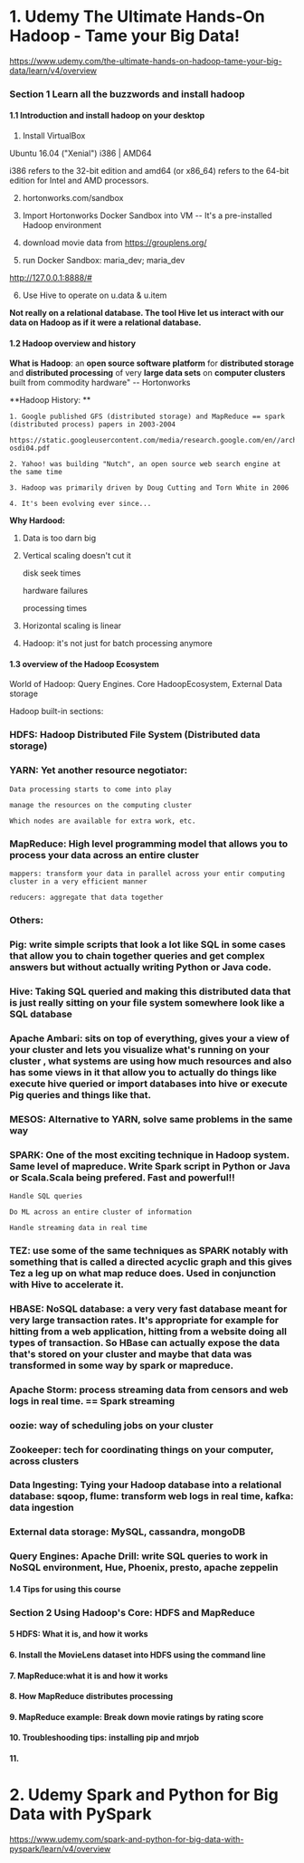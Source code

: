 # 1. Udemy The Ultimate Hands-On Hadoop - Tame your Big Data! 

https://www.udemy.com/the-ultimate-hands-on-hadoop-tame-your-big-data/learn/v4/overview

### Section 1 Learn all the buzzwords and install hadoop

#### 1.1 Introduction and install hadoop on your desktop

1. Install VirtualBox

Ubuntu 16.04 ("Xenial")  i386 |  AMD64

i386 refers to the 32-bit edition and amd64 (or x86_64) refers to the 64-bit edition for Intel and AMD processors. 

2. hortonworks.com/sandbox

3. Import Hortonworks Docker Sandbox into VM -- It's a pre-installed Hadoop environment

4. download movie data from https://grouplens.org/

5. run Docker Sandbox: maria_dev; maria_dev

http://127.0.0.1:8888/#

6. Use Hive to operate on u.data & u.item

**Not really on a relational database. The tool Hive let us interact with our data on Hadoop as if it were a relational database.**

#### 1.2 Hadoop overview and history

**What is Hadoop**: an **open source software platform** for **distributed storage** and **distributed processing** of very **large data sets** on **computer clusters** built from commodity hardware" -- Hortonworks

**Hadoop History: **

    1. Google published GFS (distributed storage) and MapReduce == spark (distributed process) papers in 2003-2004

    https://static.googleusercontent.com/media/research.google.com/en//archive/mapreduce-osdi04.pdf

    2. Yahoo! was building "Nutch", an open source web search engine at the same time

    3. Hadoop was primarily driven by Doug Cutting and Torn White in 2006

    4. It's been evolving ever since...
    

**Why Hardood:**

1. Data is too darn big

2. Vertical scaling doesn't cut it

    disk seek times
    
    hardware failures
    
    processing times
    
3. Horizontal scaling is linear

4. Hadoop: it's not just for batch processing anymore

#### 1.3 overview of the Hadoop Ecosystem

World of Hadoop: Query Engines. Core HadoopEcosystem, External Data storage

Hadoop built-in sections:
 
### HDFS: Hadoop Distributed File System (Distributed data storage)
 
### YARN: Yet another resource negotiator: 

    Data processing starts to come into play
    
    manage the resources on the computing cluster
    
    Which nodes are available for extra work, etc.
    
### MapReduce: High level programming model that allows you to process your data across an entire cluster

    mappers: transform your data in parallel across your entir computing cluster in a very efficient manner
    
    reducers: aggregate that data together
    
### Others:

### Pig: write simple scripts that look a lot like SQL in some cases that allow you to chain together queries and get complex answers but without actually writing Python or Java code.

### Hive: Taking SQL queried and making this distributed data that is just really sitting on your file system somewhere look like a SQL database

### Apache Ambari: sits on top of everything, gives your a view of your cluster and lets you visualize what's running on your cluster , what systems are using how much resources and also has some views in it that allow you to actually do things like execute hive queried or import databases into hive or execute Pig queries and things like that.

### MESOS: Alternative to YARN, solve same problems in the same way

### SPARK: One of the most exciting technique in Hadoop system. Same level of mapreduce. Write Spark script in Python or Java or Scala.Scala being prefered. Fast and powerful!!

    Handle SQL queries
    
    Do ML across an entire cluster of information
    
    Handle streaming data in real time

### TEZ: use some of the same techniques as SPARK notably with something that is called a directed acyclic graph and this gives Tez a leg up on what map reduce does. Used in conjunction with Hive to accelerate it.

### HBASE: NoSQL database: a very very fast database meant for very large transaction rates. It's appropriate for example for hitting from a web application, hitting from a website doing all types of transaction. So HBase can actually expose the data that's stored on your cluster and maybe that data was transformed in some way by spark or mapreduce.

### Apache Storm: process streaming data from censors and web logs in real time. == Spark streaming

### oozie: way of scheduling jobs on your cluster

### Zookeeper: tech for coordinating things on your computer, across clusters

### Data Ingesting: Tying your Hadoop database into a relational database: sqoop, flume: transform web logs in real time, kafka: data ingestion

### External data storage: MySQL, cassandra, mongoDB

### Query Engines: Apache Drill: write SQL queries to work in NoSQL environment, Hue, Phoenix, presto, apache zeppelin


#### 1.4 Tips for using this course



### Section 2 Using Hadoop's Core: HDFS and MapReduce

#### 5 HDFS: What it is, and how it works

#### 6. Install the MovieLens dataset into HDFS using the command line

#### 7. MapReduce:what it is and how it works

#### 8. How MapReduce distributes processing

#### 9. MapReduce example: Break down movie ratings by rating score

#### 10. Troubleshooding tips: installing pip and mrjob

#### 11. 

# 2. Udemy Spark and Python for Big Data with PySpark

https://www.udemy.com/spark-and-python-for-big-data-with-pyspark/learn/v4/overview
